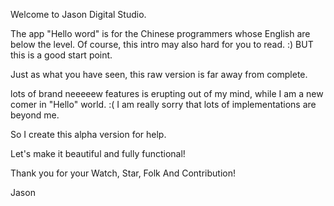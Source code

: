 Welcome to Jason Digital Studio.

The app "Hello word" is for the Chinese programmers whose English are below the level.
Of course, this intro may also hard for you to read. :) BUT this is a good start point.

Just as what you have seen, this raw version is far away from complete.

lots of brand neeeeew features is erupting out of my mind, while I am a new comer in "Hello" world. :(
I am really sorry that lots of implementations are beyond me.

So I create this alpha version for help.

Let's make it beautiful and fully functional!




Thank you for your Watch, Star, Folk And Contribution!

Jason